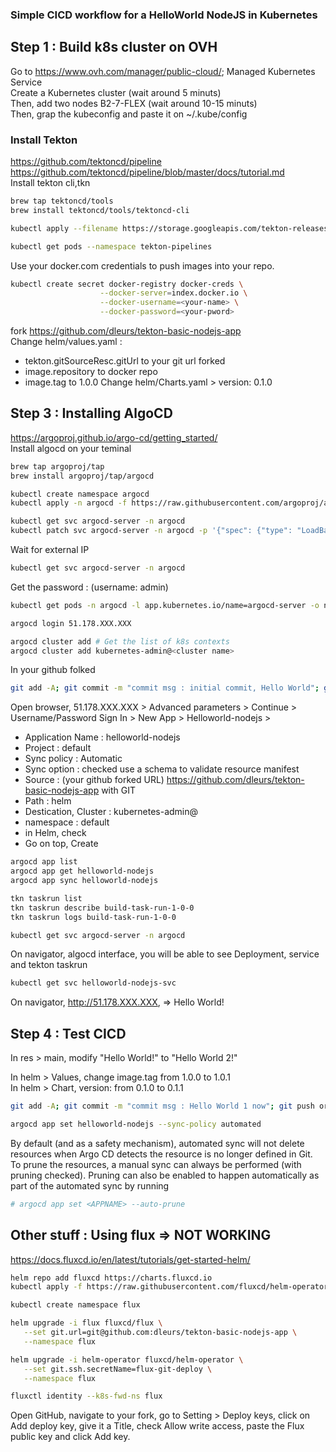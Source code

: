 ### Simple CICD workflow for a HelloWorld NodeJS in Kubernetes
## Step 1 : Build k8s cluster on OVH

Go to https://www.ovh.com/manager/public-cloud/; Managed Kubernetes Service<br/>
Create a Kubernetes cluster (wait around 5 minuts)<br/>
Then, add two nodes B2-7-FLEX (wait around 10-15 minuts)<br/> 
Then, grap the kubeconfig and paste it on ~/.kube/config<br/>
### Install Tekton
https://github.com/tektoncd/pipeline<br/>
https://github.com/tektoncd/pipeline/blob/master/docs/tutorial.md<br/>
Install tekton cli,tkn
```bash
brew tap tektoncd/tools
brew install tektoncd/tools/tektoncd-cli
``` 
```bash
kubectl apply --filename https://storage.googleapis.com/tekton-releases/pipeline/latest/release.yaml
```
```bash
kubectl get pods --namespace tekton-pipelines
```
Use your docker.com credentials to push images into your repo.
```bash
kubectl create secret docker-registry docker-creds \
                    --docker-server=index.docker.io \
                    --docker-username=<your-name> \
                    --docker-password=<your-pword> 
```
fork https://github.com/dleurs/tekton-basic-nodejs-app<br/> 
Change helm/values.yaml :
- tekton.gitSourceResc.gitUrl to your git url forked
- image.repository to docker repo
- image.tag to 1.0.0
Change helm/Charts.yaml > version: 0.1.0 <br/> 

## Step 3 : Installing AlgoCD 
https://argoproj.github.io/argo-cd/getting_started/<br/>
Install algocd on your teminal
```bash
brew tap argoproj/tap
brew install argoproj/tap/argocd
```
```bash
kubectl create namespace argocd
kubectl apply -n argocd -f https://raw.githubusercontent.com/argoproj/argo-cd/stable/manifests/install.yaml
```

```bash
kubectl get svc argocd-server -n argocd
kubectl patch svc argocd-server -n argocd -p '{"spec": {"type": "LoadBalancer"}}'
```
Wait for external IP
```bash
kubectl get svc argocd-server -n argocd
```
Get the password :  (username: admin)
```bash
kubectl get pods -n argocd -l app.kubernetes.io/name=argocd-server -o name | cut -d'/' -f 2
```
```bash
argocd login 51.178.XXX.XXX
```
```bash
argocd cluster add # Get the list of k8s contexts
argocd cluster add kubernetes-admin@<cluster name>
```
In your github folked
```bash
git add -A; git commit -m "commit msg : initial commit, Hello World"; git push origin master;
```
Open browser, 51.178.XXX.XXX > Advanced parameters > Continue > Username/Password Sign In > New App > Helloworld-nodejs > <br/>
- Application Name : helloworld-nodejs
- Project : default
- Sync policy : Automatic
- Sync option : checked use a schema to validate resource manifest
- Source : (your github forked URL) https://github.com/dleurs/tekton-basic-nodejs-app with GIT
- Path : helm
- Destication, Cluster : kubernetes-admin@<ovh cluster name>
- namespace : default
- in Helm, check 
- Go on top, Create
```bash
argocd app list
argocd app get helloworld-nodejs
argocd app sync helloworld-nodejs

tkn taskrun list
tkn taskrun describe build-task-run-1-0-0
tkn taskrun logs build-task-run-1-0-0
```
```bash
kubectl get svc argocd-server -n argocd
```
On navigator, algocd interface, you will be able to see Deployment, service and tekton taskrun<br/>
```bash
kubectl get svc helloworld-nodejs-svc 
```
On navigator, http://51.178.XXX.XXX, => Hello World!

## Step 4 : Test CICD

In res > main, modify "Hello World!" to "Hello World 2!"<br/>

In helm > Values, change image.tag from 1.0.0 to 1.0.1 <br/>
In helm > Chart, version: from 0.1.0 to 0.1.1 <br/>
```bash
git add -A; git commit -m "commit msg : Hello World 1 now"; git push origin master
```
```bash
argocd app set helloworld-nodejs --sync-policy automated
```
By default (and as a safety mechanism), automated sync will not delete resources when Argo CD detects the resource is no longer defined in Git. To prune the resources, a manual sync can always be performed (with pruning checked). Pruning can also be enabled to happen automatically as part of the automated sync by running
```bash
# argocd app set <APPNAME> --auto-prune 
```



## Other stuff : Using flux => NOT WORKING
https://docs.fluxcd.io/en/latest/tutorials/get-started-helm/
```bash
helm repo add fluxcd https://charts.fluxcd.io
kubectl apply -f https://raw.githubusercontent.com/fluxcd/helm-operator/master/deploy/crds.yaml
```
```bash
kubectl create namespace flux
```
```bash
helm upgrade -i flux fluxcd/flux \
   --set git.url=git@github.com:dleurs/tekton-basic-nodejs-app \
   --namespace flux
```
```bash
helm upgrade -i helm-operator fluxcd/helm-operator \
   --set git.ssh.secretName=flux-git-deploy \
   --namespace flux
```
```bash
fluxctl identity --k8s-fwd-ns flux
```
Open GitHub, navigate to your fork, go to Setting > Deploy keys, click on Add deploy key, give it a Title, check Allow write access, paste the Flux public key and click Add key.
```bash
```
